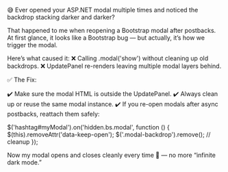 😅 Ever opened your ASP.NET modal multiple times and noticed the backdrop stacking darker and darker?

That happened to me when reopening a Bootstrap modal after postbacks. At first glance, it looks like a Bootstrap bug — but actually, it’s how we trigger the modal.

Here’s what caused it:
 ❌ Calling .modal('show') without cleaning up old backdrops.
 ❌ UpdatePanel re-renders leaving multiple modal layers behind.

✅ The Fix:

✔️ Make sure the modal HTML is outside the UpdatePanel.
✔️ Always clean up or reuse the same modal instance.
✔️ If you re-open modals after async postbacks, reattach them safely:

$('hashtag#myModal').on('hidden.bs.modal', function () {
 $(this).removeAttr('data-keep-open');
 $('.modal-backdrop').remove(); // cleanup
});

Now my modal opens and closes cleanly every time 🙌 — no more “infinite dark mode.”
